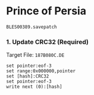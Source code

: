# Prince of Persia 

`BLES00389.savepatch`

### 1. Update CRC32 (Required)

Target File: `187B080C.DE`

```
set pointer:eof-3
set range:0x000000,pointer
set [hash]:CRC32
set pointer:eof-3
write next (0):[hash]
```

